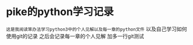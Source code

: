 # pike的python学习记录
```这是我阅读笨办法学习python3中的个人见解以及每一章的python文件```
    以及自己学习如何使用git的记录 之后会记录每一章的个人见解
    加多一行git测试
